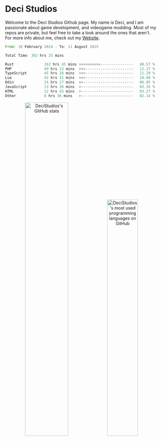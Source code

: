 # Deci Studios
Welcome to the Deci Studios Github page. My name is Deci, and I am passionate about game development, and videogame modding. Most of my repos are private, but feel free to take a look around the ones that aren't.
For more info about me, check out my <a href="https://decidev.co.uk" target="_blank">Website</a>.
<!--START_SECTION:waka-->

```rust
From: 10 February 2024 - To: 11 August 2025

Total Time: 392 hrs 35 mins

Rust              162 hrs 45 mins >>>>>>>>>>---------------   40.57 %
PHP               49 hrs 13 mins  >>>----------------------   12.27 %
TypeScript        45 hrs 18 mins  >>>----------------------   11.29 %
Lua               42 hrs 31 mins  >>>----------------------   10.60 %
Odin              24 hrs 17 mins  >>-----------------------   06.05 %
JavaScript        13 hrs 26 mins  >------------------------   03.35 %
HTML              12 hrs 43 mins  >------------------------   03.17 %
Other             8 hrs 36 mins   >------------------------   02.14 %
```

<!--END_SECTION:waka-->
<p align="center">
  <a href="https://github.com/anuraghazra/github-readme-stats" target="_blank"><img src="https://github-readme-stats.vercel.app/api?username=decistudios&show_icons=true&count_private=true&theme=omni&hide_border=true" alt="DeciStudios's GitHub stats" width="53.1%" /></a>
  <a href="https://github.com/anuraghazra/github-readme-stats" target="_blank"><img width="44.7%" src="https://github-readme-stats.vercel.app/api/top-langs/?username=decistudios&theme=omni&layout=compact&hide_border=true&langs_count=6" alt="DeciStudios's most used programming languages on GitHub" /></a>
</p>


